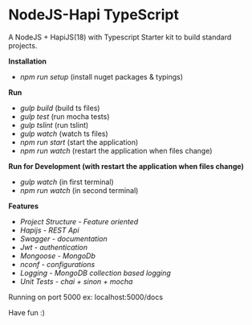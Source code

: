 # NodeJS-Hapi TypeScript 

A NodeJS + HapiJS(18) with Typescript Starter kit to build standard projects.

**Installation**

* *npm run setup* (install nuget packages & typings)

**Run**

* *gulp build* (build ts files)
* *gulp test* (run mocha tests)
* *gulp tslint* (run tslint)
* *gulp watch* (watch ts files)
* *npm run start* (start the application)
* *npm run watch* (restart the application when files change)

**Run for Development (with restart the application when files change)**

* *gulp watch*  (in first terminal)
* *npm run watch* (in second terminal)


**Features**

* *Project Structure - Feature oriented*
* *Hapijs - REST Api*
* *Swagger - documentation*
* *Jwt - authentication*
* *Mongoose - MongoDb*
* *nconf - configurations*
* *Logging - MongoDB collection based logging*
* *Unit Tests - chai + sinon + mocha*

Running on port 5000 ex: localhost:5000/docs

Have fun :)
